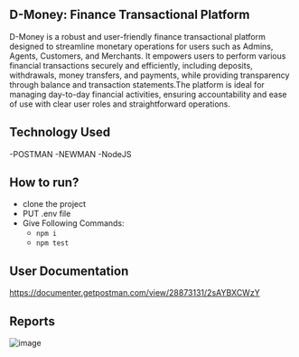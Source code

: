 ## D-Money: Finance Transactional Platform

D-Money is a robust and user-friendly finance transactional platform designed to streamline monetary operations for users such as Admins, Agents, Customers, and Merchants. It empowers users to perform various financial transactions securely and efficiently, including deposits, withdrawals, money transfers, and payments, while providing transparency through balance and transaction statements.The platform is ideal for managing day-to-day financial activities, ensuring accountability and ease of use with clear user roles and straightforward operations.


## Technology Used
 -POSTMAN
 -NEWMAN
 -NodeJS

 
## How to run?
 - clone the project
 - PUT .env file
 - Give Following Commands:
    - ``` npm i ```
    - ``` npm test ```

## User Documentation 
https://documenter.getpostman.com/view/28873131/2sAYBXCWzY
  
## Reports 
![image](https://github.com/user-attachments/assets/8384ed15-e69e-46b6-8da6-2f7d2945e838)
